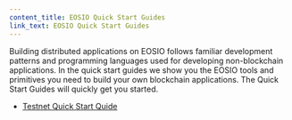 ```yaml
---
content_title: EOSIO Quick Start Guides
link_text: EOSIO Quick Start Guides
---
```


Building distributed applications on EOSIO follows familiar development patterns and programming languages used for developing non-blockchain applications. In the quick start guides we show you the EOSIO tools and primitives you need to build your own blockchain applications. The Quick Start Guides will quickly get you started. 

* [Testnet Quick Start Quide](10_testnet-quick-start-guide) 